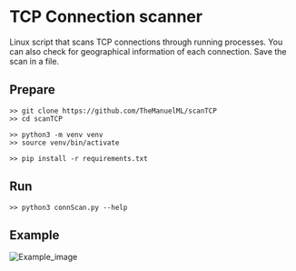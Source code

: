 # TCP Connection scanner
Linux script that scans TCP connections through running processes. You can also check for geographical information of each connection. Save the scan in a file.

## Prepare
```
>> git clone https://github.com/TheManuelML/scanTCP
>> cd scanTCP

>> python3 -m venv venv
>> source venv/bin/activate

>> pip install -r requirements.txt
```

## Run
```
>> python3 connScan.py --help
```

## Example
![Example_image](https://github.com/TheManuelML/connectionScanner/assets/82970354/e32ab488-c673-4841-8dc3-a5c3f58f390f)

